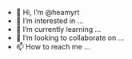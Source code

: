 - 👋 Hi, I’m @heamyrt
- 👀 I’m interested in ...
- 🌱 I’m currently learning ...
- 💞️ I’m looking to collaborate on ...
- 📫 How to reach me ...

<!---
heamyrt/heamyrt is a ✨ special ✨ repository because its `README.md` (this file) appears on your GitHub profile.
You can click the Preview link to take a look at your changes.
--->
